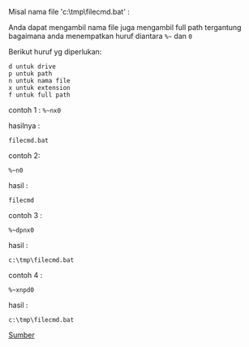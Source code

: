 Misal nama file 'c:\tmp\filecmd.bat' :

Anda dapat mengambil nama file juga mengambil full path tergantung bagaimana anda menempatkan huruf diantara `%~` dan `0` 

Berikut huruf yg diperlukan:

```
d untuk drive
p untuk path
n untuk nama file
x untuk extension
f untuk full path
```

contoh 1 :
`%~nx0`

hasilnya :

`filecmd.bat`

contoh 2:

`%~n0`

hasil :

`filecmd`

contoh 3 :

`%~dpnx0`

hasil :

`c:\tmp\filecmd.bat`

contoh 4 :

`%~xnpd0`

hasil :

`c:\tmp\filecmd.bat`

[Sumber](https://stackoverflow.com/questions/8797983/can-a-windows-batch-file-determine-its-own-file-name)
